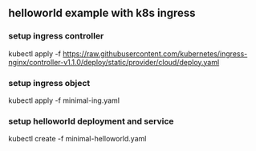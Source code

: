 ## helloworld example with k8s ingress
### setup ingress controller
kubectl apply -f https://raw.githubusercontent.com/kubernetes/ingress-nginx/controller-v1.1.0/deploy/static/provider/cloud/deploy.yaml
### setup ingress object
kubectl apply -f minimal-ing.yaml
### setup helloworld deployment and service
kubectl create -f minimal-helloworld.yaml